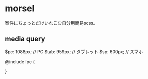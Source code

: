 # morsel
案件にちょっとだけいれこむ自分用簡易scss。

## media query

$pc: 1088px; // PC
$tab: 959px; // タブレット
$sp: 600px; // スマホ

@include lpc {

}
